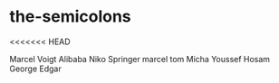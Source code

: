# the-semicolons
<<<<<<< HEAD


Marcel Voigt
Alibaba
Niko Springer
marcel
tom
Micha
Youssef
Hosam
George
Edgar
